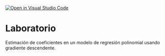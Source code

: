 [![Open in Visual Studio Code](https://classroom.github.com/assets/open-in-vscode-718a45dd9cf7e7f842a935f5ebbe5719a5e09af4491e668f4dbf3b35d5cca122.svg)](https://classroom.github.com/online_ide?assignment_repo_id=12955630&assignment_repo_type=AssignmentRepo)
# Laboratorio

Estimación de coeficientes en un modelo de regresión polinomial usando gradiente descendente.
